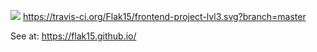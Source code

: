 

<a href="https://codeclimate.com/github/Flak15/frontend-project-lvl3/maintainability"><img src="https://api.codeclimate.com/v1/badges/18b0c91ab4ac0b30534c/maintainability" /></a>
https://travis-ci.org/Flak15/frontend-project-lvl3.svg?branch=master

See at: https://flak15.github.io/

